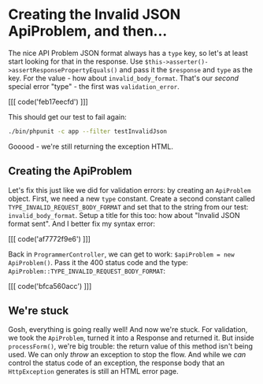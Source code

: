 # Creating the Invalid JSON ApiProblem, and then...

The nice API Problem JSON format always has a `type` key, so let's at least start
looking for that in the response. Use `$this->asserter()->assertResponsePropertyEquals()`
and pass it the `$response` and `type` as the key. For the value - how about
`invalid_body_format`. That's our *second* special error "type" - the first was
`validation_error`.

[[[ code('feb17eecfd') ]]]

This should get our test to fail again:

```bash
./bin/phpunit -c app --filter testInvalidJson
```

Gooood - we're still returning the exception HTML.

## Creating the ApiProblem

Let's fix this just like we did for validation errors: by creating an `ApiProblem`
object. First, we need a new `type` constant. Create a second constant called
`TYPE_INVALID_REQUEST_BODY_FORMAT` and set that to the string from our test: `invalid_body_format`.
Setup a title for this too: how about "Invalid JSON format sent". And I better fix
my syntax error:

[[[ code('af7772f9e6') ]]]

Back in `ProgrammerController`, we can get to work: `$apiProblem = new ApiProblem()`.
Pass it the 400 status code and the type: `ApiProblem::TYPE_INVALID_REQUEST_BODY_FORMAT`:

[[[ code('bfca560acc') ]]]

## We're stuck

Gosh, everything is going really well! And now we're stuck. For validation, we took
the `ApiProblem`, turned it into a Response and returned it. But inside `processForm()`,
we're big trouble: the return value of this method isn't being used. We can
only *throw* an exception to stop the flow. And while we *can* control the status
code of an exception, the response body that an `HttpException` generates is still
an HTML error page.
